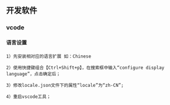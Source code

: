 ## 开发软件

### vcode

#### 语言设置

```
1）先安装相对应的语言扩展 如：Chinese

2）使用快捷键组合【Ctrl+Shift+p】，在搜索框中输入“configure display language”，点击确定后；

3）修改locale.json文件下的属性“locale”为“zh-CN”;

4）重启vscode工具；
```

